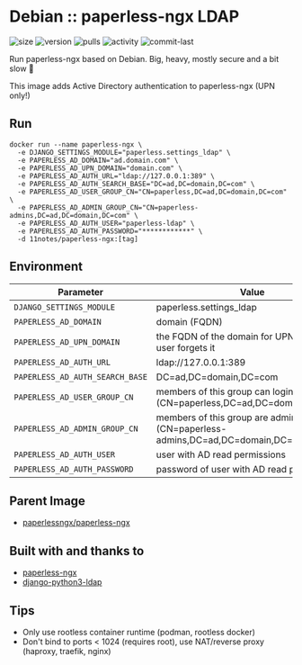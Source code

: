 # Debian :: paperless-ngx LDAP
![size](https://img.shields.io/docker/image-size/11notes/paperless-ngx/1.17.4?color=0eb305) ![version](https://img.shields.io/docker/v/11notes/paperless-ngx?color=eb7a09) ![pulls](https://img.shields.io/docker/pulls/11notes/paperless-ngx?color=2b75d6) ![activity](https://img.shields.io/github/commit-activity/m/11notes/docker-paperless-ngx?color=c91cb8) ![commit-last](https://img.shields.io/github/last-commit/11notes/docker-paperless-ngx?color=c91cb8)

Run paperless-ngx based on Debian. Big, heavy, mostly secure and a bit slow 🍟

This image adds Active Directory authentication to paperless-ngx (UPN only!)

## Run
```shell
docker run --name paperless-ngx \
  -e DJANGO_SETTINGS_MODULE="paperless.settings_ldap" \
  -e PAPERLESS_AD_DOMAIN="ad.domain.com" \
  -e PAPERLESS_AD_UPN_DOMAIN="domain.com" \
  -e PAPERLESS_AD_AUTH_URL="ldap://127.0.0.1:389" \
  -e PAPERLESS_AD_AUTH_SEARCH_BASE="DC=ad,DC=domain,DC=com" \
  -e PAPERLESS_AD_USER_GROUP_CN="CN=paperless,DC=ad,DC=domain,DC=com" \
  -e PAPERLESS_AD_ADMIN_GROUP_CN="CN=paperless-admins,DC=ad,DC=domain,DC=com" \
  -e PAPERLESS_AD_AUTH_USER="paperless-ldap" \
  -e PAPERLESS_AD_AUTH_PASSWORD="************" \
  -d 11notes/paperless-ngx:[tag]
```

## Environment
| Parameter | Value | Default |
| --- | --- | --- |
| `DJANGO_SETTINGS_MODULE` | paperless.settings_ldap |  |
| `PAPERLESS_AD_DOMAIN` | domain (FQDN) |  |
| `PAPERLESS_AD_UPN_DOMAIN` | the FQDN of the domain for UPN login if the user forgets it |  |
| `PAPERLESS_AD_AUTH_URL` | ldap://127.0.0.1:389 |  |
| `PAPERLESS_AD_AUTH_SEARCH_BASE` | DC=ad,DC=domain,DC=com |  |
| `PAPERLESS_AD_USER_GROUP_CN` | members of this group can login (CN=paperless,DC=ad,DC=domain,DC=com) |  |
| `PAPERLESS_AD_ADMIN_GROUP_CN` | members of this group are administrators (CN=paperless-admins,DC=ad,DC=domain,DC=com) |  |
| `PAPERLESS_AD_AUTH_USER` | user with AD read permissions |  |
| `PAPERLESS_AD_AUTH_PASSWORD` | password of user with AD read permissions |  |

## Parent Image
* [paperlessngx/paperless-ngx](https://hub.docker.com/r/paperlessngx/paperless-ngx)

## Built with and thanks to
* [paperless-ngx](https://github.com/paperless-ngx/paperless-ngx)
* [django-python3-ldap](https://github.com/etianen/django-python3-ldap)

## Tips
* Only use rootless container runtime (podman, rootless docker)
* Don't bind to ports < 1024 (requires root), use NAT/reverse proxy (haproxy, traefik, nginx)